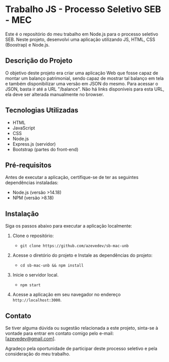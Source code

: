 Trabalho JS - Processo Seletivo SEB - MEC
=======================================

Este é o repositório do meu trabalho em Node.js para o processo seletivo SEB. Neste projeto, desenvolvi uma aplicação utilizando JS, HTML, CSS (Boostrap) e Node.js.

Descrição do Projeto
--------------------

O objetivo deste projeto era criar uma aplicação Web que fosse capaz de montar um balanço patrimonial, sendo capaz de mostrar tal balanço em tela e também disponibilizar uma versão em JSON do mesmo.
Para acessar o JSON, basta ir até a URL "/balance". Não há links disponíveis para esta URL, ela deve ser alterada manualmente no browser.

Tecnologias Utilizadas
----------------------

-   HTML
-   JavaScript
-   CSS
-   Node.js
-   Express.js (servidor)
-   Bootstrap (partes do front-end)


Pré-requisitos
--------------

Antes de executar a aplicação, certifique-se de ter as seguintes dependências instaladas:

-   Node.js (versão >14.18)
-   NPM (versão >8.18)

Instalação
----------

Siga os passos abaixo para executar a aplicação localmente:

1.  Clone o repositório:

    -   `git clone https://github.com/azevedev/sb-mac-unb`

2.  Acesse o diretório do projeto e Instale as dependências do projeto:

    -   `cd sb-mac-unb && npm install`

3.  Inicie o servidor local.
    
    -   `npm start`

4.  Acesse a aplicação em seu navegador no endereço `http://localhost:3000`.


Contato
-------

Se tiver alguma dúvida ou sugestão relacionada a este projeto, sinta-se à vontade para entrar em contato comigo pelo e-mail: [<azevedev@gmail.com>].

Agradeço pela oportunidade de participar deste processo seletivo e pela consideração do meu trabalho.
